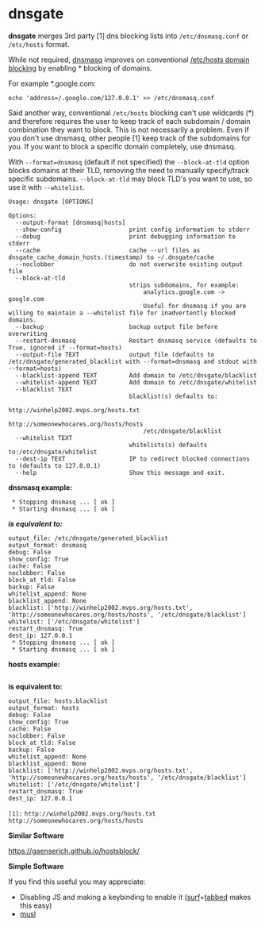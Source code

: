
# dnsgate

**dnsgate** merges 3rd party [1] dns blocking lists into `/etc/dnsmasq.conf` or `/etc/hosts` format.

While not required, [dnsmasq](https://wiki.gentoo.org/wiki/Dnsmasq) improves on conventional [/etc/hosts domain blocking](http://winhelp2002.mvps.org/hosts.htm) by enabling * blocking of domains.

For example *.google.com:

```
echo 'address=/.google.com/127.0.0.1' >> /etc/dnsmasq.conf
```

Said another way, conventional `/etc/hosts` blocking can't use wildcards (*) and therefore requires the user to keep track of each subdomain / domain combination they want to block. This is not necessarily a problem. Even if you don't use dnsmasq, other people [1] keep track of the subdomains for you. If you want to block a specific domain completely, use dnsmasq.

With `--format=dnsmasq` (default if not specified) the `--block-at-tld` option blocks domains at their TLD, removing the need to manually specify/track specific subdomains. `--block-at-tld` may block TLD's you want to use, so use it with `--whitelist`.

```
Usage: dnsgate [OPTIONS]

Options:
  --output-format [dnsmasq|hosts]
  --show-config                   print config information to stderr
  --debug                         print debugging information to stderr
  --cache                         cache --url files as dnsgate_cache_domain_hosts.(timestamp) to ~/.dnsgate/cache
  --noclobber                     do not overwrite existing output file
  --block-at-tld                 
                                  strips subdomains, for example:
                                      analytics.google.com -> google.com
                                      Useful for dnsmasq if you are willing to maintain a --whitelist file for inadvertently blocked domains.
  --backup                        backup output file before overwriting
  --restart-dnsmasq               Restart dnsmasq service (defaults to True, ignored if --format=hosts)
  --output-file TEXT              output file (defaults to /etc/dnsgate/generated_blacklist with --format=dnsmasq and stdout with --format=hosts)
  --blacklist-append TEXT         Add domain to /etc/dnsgate/blacklist
  --whitelist-append TEXT         Add domain to /etc/dnsgate/whitelist
  --blacklist TEXT               
                                  blacklist(s) defaults to:
                                      http://winhelp2002.mvps.org/hosts.txt
                                      http://someonewhocares.org/hosts/hosts
                                      /etc/dnsgate/blacklist
  --whitelist TEXT               
                                  whitelists(s) defaults to:/etc/dnsgate/whitelist
  --dest-ip TEXT                  IP to redirect blocked connections to (defaults to 127.0.0.1)
  --help                          Show this message and exit.
```
 
**dnsmasq example:**
```  $ ./dnsgate
 * Stopping dnsmasq ... [ ok ]
 * Starting dnsmasq ... [ ok ]
``` 
***is equivalent to:***
```  $ ./dnsgate --show-config
output_file: /etc/dnsgate/generated_blacklist
output_format: dnsmasq
debug: False
show_config: True
cache: False
noclobber: False
block_at_tld: False
backup: False
whitelist_append: None
blacklist_append: None
blacklist: ['http://winhelp2002.mvps.org/hosts.txt', 'http://someonewhocares.org/hosts/hosts', '/etc/dnsgate/blacklist']
whitelist: ['/etc/dnsgate/whitelist']
restart_dnsmasq: True
dest_ip: 127.0.0.1
 * Stopping dnsmasq ... [ ok ]
 * Starting dnsmasq ... [ ok ]
``` 
**hosts example:**
```  $ ./dnsgate --output-format hosts --output-file hosts.blacklist
``` 
**is equivalent to:**
```  $ ./dnsgate --output-format hosts --output-file hosts.blacklist --show-config
output_file: hosts.blacklist
output_format: hosts
debug: False
show_config: True
cache: False
noclobber: False
block_at_tld: False
backup: False
whitelist_append: None
blacklist_append: None
blacklist: ['http://winhelp2002.mvps.org/hosts.txt', 'http://someonewhocares.org/hosts/hosts', '/etc/dnsgate/blacklist']
whitelist: ['/etc/dnsgate/whitelist']
restart_dnsmasq: True
dest_ip: 127.0.0.1
``` 

`[1]:`
 `http://winhelp2002.mvps.org/hosts.txt`
 `http://someonewhocares.org/hosts/hosts`


**Similar Software**

https://gaenserich.github.io/hostsblock/

**Simple Software**

If you find this useful you may appreciate:

 - Disabling JS and making a keybinding to enable it ([surf](http://surf.suckless.org/)+[tabbed](http://tools.suckless.org/tabbed/) makes this easy)
 - [musl](http://wiki.musl-libc.org/wiki/Functional_differences_from_glibc#Name_Resolver_.2F_DNS)


